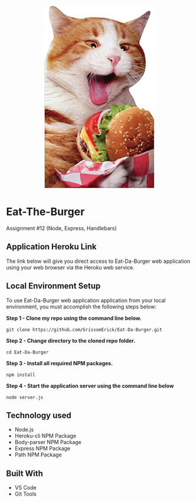 <div align="center">
<img src="https://github.com/cesarmarroquin22/burger/blob/master/public/assets/img/burgercat.png?raw=true" alt="Project logo"></img>
</div>

# Eat-The-Burger
Assignment #12 (Node, Express, Handlebars)
 <p></p>

## Application Heroku Link
The link below will give you direct access to Eat-Da-Burger web application using your web browser via the Heroku web service.


## Local Environment Setup
To use Eat-Da-Burger web application application from your local environment, you must accomplish the following steps below:

**Step 1 - Clone my repo using the command line below.**
```
git clone https://github.com/GrissomErick/Eat-Da-Burger.git
```
**Step 2 - Change directory to the cloned repo folder.**
```
cd Eat-Da-Burger
```
**Step 3 - Install all required NPM packages.**
```
npm install
```
**Step 4 - Start the application server using the command line below**
```
node server.js
```

## Technology used
- Node.js 
- Heroku-cli NPM Package 
- Body-parser NPM Package 
- Express NPM Package 
- Path NPM Package 

## Built With

* VS Code 
* Git Tools 
